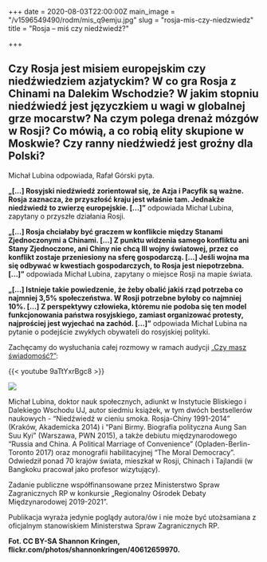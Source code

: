 +++
date = 2020-08-03T22:00:00Z
main_image = "/v1596549490/rodm/mis_q9emju.jpg"
slug = "rosja-mis-czy-niedzwiedz"
title = "Rosja – miś czy niedźwiedź?"

+++
## Czy Rosja jest misiem europejskim czy niedźwiedziem azjatyckim? W co gra Rosja z Chinami na Dalekim Wschodzie? W jakim stopniu niedźwiedź jest języczkiem u wagi w globalnej grze mocarstw? Na czym polega drenaż mózgów w Rosji? Co mówią, a co robią elity skupione w Moskwie? Czy ranny niedźwiedź jest groźny dla Polski?

Michał Lubina odpowiada, Rafał Górski pyta.

**„\[...\] Rosyjski niedźwiedź zorientował się, że Azja i Pacyfik są ważne. Rosja zaznacza, że przyszłość kraju jest właśnie tam. Jednakże niedźwiedź to zwierzę europejskie. \[...\]”** odpowiada Michał Lubina, zapytany o przyszłe działania Rosji.

**„\[...\] Rosja chciałaby być graczem w konflikcie między Stanami Zjednoczonymi a Chinami. \[...\] Z punktu widzenia samego konfliktu ani Stany Zjednoczone, ani Chiny nie chcą III wojny światowej, przez co konflikt zostaje przeniesiony na sferę gospodarczą. \[...\] Jeśli wojna ma się odbywać w kwestiach gospodarczych, to Rosja jest niepotrzebna. \[...\]”** odpowiada Michał Lubina, zapytany o miejsce Rosji na mapie świata.

**„\[...\] Istnieje takie powiedzenie, że żeby obalić jakiś rząd potrzeba co najmniej 3,5% społeczeństwa. W Rosji potrzebne byłoby co najmniej 10%. \[...\] Z perspektywy człowieka, któremu nie podoba się ten model funkcjonowania państwa rosyjskiego, zamiast organizować protesty, najprościej jest wyjechać na zachód. \[...\]”** odpowiada Michał Lubina na pytanie o podejście zwykłych obywateli do rosyjskiej polityki.

Zachęcamy do wysłuchania całej rozmowy w ramach audycji [„Czy masz świadomość?”](https://instytutsprawobywatelskich.pl/rosja-mis-czy-niedzwiedz/ "https://instytutsprawobywatelskich.pl/rosja-mis-czy-niedzwiedz/"):

{{< youtube 9aTtYxrBgc8 >}}

![](https://res.cloudinary.com/inspro/image/upload/v1589991167/rodm/Michal-Lubina_wesoiv.jpg)

Michał Lubina, doktor nauk społecznych, adiunkt w Instytucie Bliskiego i Dalekiego Wschodu UJ, autor siedmiu książek, w tym dwóch bestsellerów naukowych - “Niedźwiedź w cieniu smoka. Rosja-Chiny 1991-2014” (Kraków, Akademicka 2014) i “Pani Birmy. Biografia polityczna Aung San Suu Kyi” (Warszawa, PWN 2015), a także debiutu międzynarodowego “Russia and China. A Political Marriage of Convenience” (Opladen-Berlin-Toronto 2017) oraz monografii habilitacyjnej “The Moral Democracy”. Odwiedził ponad 70 krajów świata, mieszkał w Rosji, Chinach i Tajlandii (w Bangkoku pracował jako profesor wizytujący).

Zadanie publiczne współfinansowane przez Ministerstwo Spraw Zagranicznych RP w konkursie „Regionalny Ośrodek Debaty Międzynarodowej 2019-2021”.

Publikacja wyraża jedynie poglądy autora/ów i nie może być utożsamiana z oficjalnym stanowiskiem Ministerstwa Spraw Zagranicznych RP.

**Fot. CC BY-SA Shannon Kringen, flickr.com/photos/shannonkringen/40612659970.** 